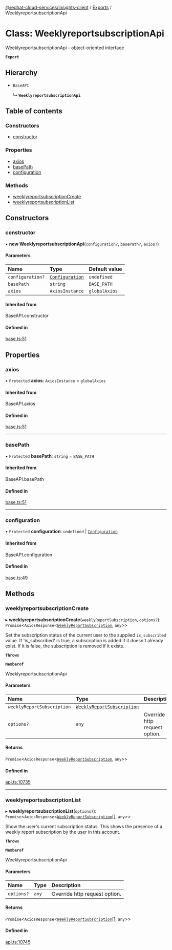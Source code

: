 [@redhat-cloud-services/insights-client](../README.md) / [Exports](../modules.md) / WeeklyreportsubscriptionApi

# Class: WeeklyreportsubscriptionApi

WeeklyreportsubscriptionApi - object-oriented interface

**`Export`**

## Hierarchy

- `BaseAPI`

  ↳ **`WeeklyreportsubscriptionApi`**

## Table of contents

### Constructors

- [constructor](WeeklyreportsubscriptionApi.md#constructor)

### Properties

- [axios](WeeklyreportsubscriptionApi.md#axios)
- [basePath](WeeklyreportsubscriptionApi.md#basepath)
- [configuration](WeeklyreportsubscriptionApi.md#configuration)

### Methods

- [weeklyreportsubscriptionCreate](WeeklyreportsubscriptionApi.md#weeklyreportsubscriptioncreate)
- [weeklyreportsubscriptionList](WeeklyreportsubscriptionApi.md#weeklyreportsubscriptionlist)

## Constructors

### constructor

• **new WeeklyreportsubscriptionApi**(`configuration?`, `basePath?`, `axios?`)

#### Parameters

| Name | Type | Default value |
| :------ | :------ | :------ |
| `configuration?` | [`Configuration`](Configuration.md) | `undefined` |
| `basePath` | `string` | `BASE_PATH` |
| `axios` | `AxiosInstance` | `globalAxios` |

#### Inherited from

BaseAPI.constructor

#### Defined in

[base.ts:51](https://github.com/RedHatInsights/javascript-clients/blob/master/packages/insights/base.ts#L51)

## Properties

### axios

• `Protected` **axios**: `AxiosInstance` = `globalAxios`

#### Inherited from

BaseAPI.axios

#### Defined in

[base.ts:51](https://github.com/RedHatInsights/javascript-clients/blob/master/packages/insights/base.ts#L51)

___

### basePath

• `Protected` **basePath**: `string` = `BASE_PATH`

#### Inherited from

BaseAPI.basePath

#### Defined in

[base.ts:51](https://github.com/RedHatInsights/javascript-clients/blob/master/packages/insights/base.ts#L51)

___

### configuration

• `Protected` **configuration**: `undefined` \| [`Configuration`](Configuration.md)

#### Inherited from

BaseAPI.configuration

#### Defined in

[base.ts:49](https://github.com/RedHatInsights/javascript-clients/blob/master/packages/insights/base.ts#L49)

## Methods

### weeklyreportsubscriptionCreate

▸ **weeklyreportsubscriptionCreate**(`weeklyReportSubscription`, `options?`): `Promise`<`AxiosResponse`<[`WeeklyReportSubscription`](../interfaces/WeeklyReportSubscription.md), `any`\>\>

Set the subscription status of the current user to the supplied `is_subscribed` value.  If \'is_subscribed\' is true, a subscription is added if it doesn\'t already exist.  If it is false, the subscription is removed if it exists.

**`Throws`**

**`Memberof`**

WeeklyreportsubscriptionApi

#### Parameters

| Name | Type | Description |
| :------ | :------ | :------ |
| `weeklyReportSubscription` | [`WeeklyReportSubscription`](../interfaces/WeeklyReportSubscription.md) |  |
| `options?` | `any` | Override http request option. |

#### Returns

`Promise`<`AxiosResponse`<[`WeeklyReportSubscription`](../interfaces/WeeklyReportSubscription.md), `any`\>\>

#### Defined in

[api.ts:10735](https://github.com/RedHatInsights/javascript-clients/blob/master/packages/insights/api.ts#L10735)

___

### weeklyreportsubscriptionList

▸ **weeklyreportsubscriptionList**(`options?`): `Promise`<`AxiosResponse`<[`WeeklyReportSubscription`](../interfaces/WeeklyReportSubscription.md)[], `any`\>\>

Show the user\'s current subscription status.  This shows the presence of a weekly report subscription by the user in this account.

**`Throws`**

**`Memberof`**

WeeklyreportsubscriptionApi

#### Parameters

| Name | Type | Description |
| :------ | :------ | :------ |
| `options?` | `any` | Override http request option. |

#### Returns

`Promise`<`AxiosResponse`<[`WeeklyReportSubscription`](../interfaces/WeeklyReportSubscription.md)[], `any`\>\>

#### Defined in

[api.ts:10745](https://github.com/RedHatInsights/javascript-clients/blob/master/packages/insights/api.ts#L10745)

